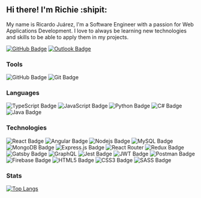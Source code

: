 ## Hi there! I'm Richie :shipit:

My name is Ricardo Juárez, I'm a Software Engineer with a passion for Web Applications Development. I love to always be learning new technologies and skills to be able to apply them in my projects.

[![GitHub Badge](https://img.shields.io/badge/RichieSjt-black?style=flat-square&logo=GitHub&logoColor=white&link=https://github.com/RichieSjt/)](https://github.com/RichieSjt)
[![Outlook Badge](https://img.shields.io/badge/ricardo.juarez.dev@outlook.com-0078D4?style=flat-square&logo=microsoft-outlook&logoColor=white&link=mailto:ricardo.juarez.dev@outlook.com)](mailto:ricardo.juarez.dev@outlook.com)


### Tools
![GitHub Badge](https://img.shields.io/badge/github%20-%23121011.svg?&style=flat-square&logo=github&logoColor=white)
![Git Badge](https://img.shields.io/badge/git%20-%23F05033.svg?&style=flat-square&logo=git&logoColor=white)

### Languages
![TypeScript Badge](https://img.shields.io/badge/typescript-%23007ACC.svg?style=flat-square&logo=typescript&logoColor=white)
![JavaScript Badge](https://img.shields.io/badge/Javascript%20-%23323330.svg?&style=flat-square&logo=javascript&logoColor=%23F7DF1E)
![Python Badge](https://img.shields.io/badge/-Python-3776AB?style=flat-square&logo=Python&logoColor=white)
![C# Badge](https://img.shields.io/badge/C%23%20-%23239120.svg?&style=flat-square&logo=c-sharp&logoColor=white)
![Java Badge](https://img.shields.io/badge/Java-%23ED8B00.svg?&style=flat-square&logo=java&logoColor=white)

### Technologies
![React Badge](https://img.shields.io/badge/react-%2320232a.svg?style=flat-square&logo=react&logoColor=%2361DAFB)
![Angular Badge](https://img.shields.io/badge/angular-%2320232a.svg?style=flat-square&logo=angular&logoColor=%c3002f)
![Nodejs Badge](https://img.shields.io/badge/Node.js%20-%2343853D.svg?&style=flat-square&logo=node.js&logoColor=white)
![MySQL Badge](https://img.shields.io/badge/SQL-%230769AD.svg?&style=flat-square&logo=mysql&logoColor=white)
![MongoDB Badge](https://img.shields.io/badge/MongoDB-%234ea94b.svg?&style=flat-square&logo=mongodb&logoColor=white)
![Express.js Badge](https://img.shields.io/badge/express.js-%23404d59.svg?style=flat-square&logo=express&logoColor=%2361DAFB)
![React Router](https://img.shields.io/badge/React_Router-CA4245?style=flat-square&logo=react-router&logoColor=white)
![Redux Badge](https://img.shields.io/badge/redux-%23593d88.svg?style=flat-square&logo=redux&logoColor=white)
![Gatsby Badge](https://img.shields.io/badge/Gatsby-%23663399.svg?style=flat-square&logo=gatsby&logoColor=white)
![GraphQL](https://img.shields.io/badge/-GraphQL-E10098?style=flat-square&logo=graphql&logoColor=white)
![Jest Badge](https://img.shields.io/badge/-Jest-%23C21325?&style=flat-square&logo=jest&logoColor=white)
![JWT Badge](https://img.shields.io/badge/JWT-black?style=flat-square&logo=JSON%20web%20tokens)
![Postman Badge](https://img.shields.io/badge/Postman-FF6C37?style=flat-square&logo=postman&logoColor=white)
![Firebase Badge](https://img.shields.io/badge/firebase-%23039BE5.svg?style=flat-square&logo=firebase)
![HTML5 Badge](https://img.shields.io/badge/Html5%20-%23E34F26.svg?&style=flat-square&logo=html5&logoColor=white)
![CSS3 Badge](https://img.shields.io/badge/CSS3%20-%231572B6.svg?&style=flat-square&logo=css3&logoColor=white)
![SASS Badge](https://img.shields.io/badge/SASS%20-hotpink.svg?&style=flat-square&logo=SASS&logoColor=white)

### Stats

[![Top Langs](https://github-readme-stats-richiesjt.vercel.app/api/top-langs/?username=RichieSjt&layout=compact&exclude_repo=Game,Videogames-Project,Videogames-Unity&langs_count=10&hide=shaderlab,hlsl)](https://github.com/RichieSjt/github-readme-stats)

<!-- [![Richie's GitHub stats](https://github-readme-stats-3e3o065ks.vercel.app/api?username=RichieSjt&hide=stars,prs,issues,contribs&count_private=true&show_icons=true&include_all_commits=true&hide_rank=true)](https://github.com/RichieSjt/github-readme-stats) -->
